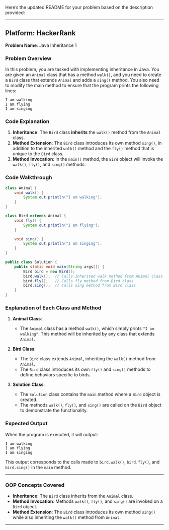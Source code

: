 Here’s the updated README for your problem based on the description provided:

---

## **Platform**: HackerRank  
**Problem Name**: Java Inheritance 1  

### **Problem Overview**
In this problem, you are tasked with implementing inheritance in Java. You are given an `Animal` class that has a method `walk()`, and you need to create a `Bird` class that extends `Animal` and adds a `sing()` method. You also need to modify the main method to ensure that the program prints the following lines:

```
I am walking
I am flying
I am singing
```

### **Code Explanation**

1. **Inheritance**: The `Bird` class **inherits** the `walk()` method from the `Animal` class.
2. **Method Extension**: The `Bird` class introduces its own method `sing()`, in addition to the inherited `walk()` method and the `fly()` method that is unique to the `Bird` class.
3. **Method Invocation**: In the `main()` method, the `Bird` object will invoke the `walk()`, `fly()`, and `sing()` methods.

### **Code Walkthrough**

```java
class Animal {
    void walk() {
        System.out.println("I am walking");
    }
}

class Bird extends Animal {
    void fly() {
        System.out.println("I am flying");
    }

    void sing() {
        System.out.println("I am singing");
    }
}

public class Solution {
    public static void main(String args[]) {
        Bird bird = new Bird();
        bird.walk();  // Calls inherited walk method from Animal class
        bird.fly();   // Calls fly method from Bird class
        bird.sing();  // Calls sing method from Bird class
    }
}
```

### **Explanation of Each Class and Method**

1. **Animal Class**:
   - The `Animal` class has a method `walk()`, which simply prints `"I am walking"`. This method will be inherited by any class that extends `Animal`.

2. **Bird Class**:
   - The `Bird` class extends `Animal`, inheriting the `walk()` method from `Animal`.
   - The `Bird` class introduces its own `fly()` and `sing()` methods to define behaviors specific to birds.

3. **Solution Class**:
   - The `Solution` class contains the `main` method where a `Bird` object is created.
   - The methods `walk()`, `fly()`, and `sing()` are called on the `Bird` object to demonstrate the functionality.

### **Expected Output**

When the program is executed, it will output:

```
I am walking
I am flying
I am singing
```

This output corresponds to the calls made to `bird.walk()`, `bird.fly()`, and `bird.sing()` in the `main` method.

---

### **OOP Concepts Covered**
- **Inheritance**: The `Bird` class inherits from the `Animal` class.
- **Method Invocation**: Methods `walk()`, `fly()`, and `sing()` are invoked on a `Bird` object.
- **Method Extension**: The `Bird` class introduces its own method `sing()` while also inheriting the `walk()` method from `Animal`.

---
